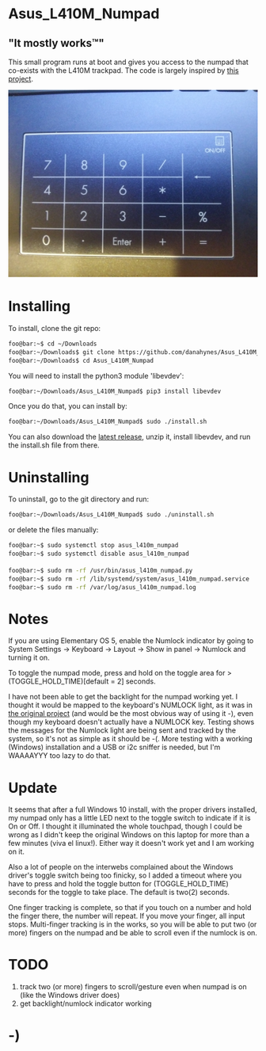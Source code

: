 <!----------------------------------------------------------------------------->
<!-- Filename: README.md                                       /          \  -->
<!-- Project : Asus_L410M_Numpad                              |     ()     | -->
<!-- Date    : 02/17/2019                                     |            | -->
<!-- Author  : Dana Hynes                                     |   \____/   | -->
<!-- License : WTFPLv2                                         \          /  -->
<!----------------------------------------------------------------------------->

# Asus_L410M_Numpad
## "It mostly works™"

This small program runs at boot and gives you access to the numpad that
co-exists with the L410M trackpad. The code is largely inspired by
[this project](https://gitlab.com/Thraen/gx735_touchpad_numpad).

![](numpad.jpg)

# Installing

To install, clone the git repo:
```bash
foo@bar:~$ cd ~/Downloads
foo@bar:~/Downloads$ git clone https://github.com/danahynes/Asus_L410M_Numpad
foo@bar:~/Downloads$ cd Asus_L410M_Numpad
```

You will need to install the python3 module 'libevdev':
```bash
foo@bar:~/Downloads/Asus_L410M_Numpad$ pip3 install libevdev
```

Once you do that, you can install by:
```bash
foo@bar:~/Downloads/Asus_L410M_Numpad$ sudo ./install.sh
```
You can also download the
[latest release](http://github.com/danahynes/Asus_L410M_Numpad/releases/latest),
unzip it, install libevdev, and run the install.sh file from there.

# Uninstalling

To uninstall, go to the git directory and run:
```bash
foo@bar:~/Downloads/Asus_L410M_Numpad$ sudo ./uninstall.sh
```

or delete the files manually:
```bash
foo@bar:~$ sudo systemctl stop asus_l410m_numpad
foo@bar:~$ sudo systemctl disable asus_l410m_numpad

foo@bar:~$ sudo rm -rf /usr/bin/asus_l410m_numpad.py
foo@bar:~$ sudo rm -rf /lib/systemd/system/asus_l410m_numpad.service
foo@bar:~$ sudo rm -rf /var/log/asus_l410m_numpad.log
```

# Notes

If you are using Elementary OS 5, enable the Numlock indicator by going to
System Settings -> Keyboard -> Layout -> Show in panel -> Numlock and turning
it on.

To toggle the numpad mode, press and hold on the toggle area for >
(TOGGLE_HOLD_TIME)[default = 2] seconds.

I have not been able to get the backlight for the numpad working yet. I thought
it would be mapped to the keyboard's NUMLOCK light, as it was in
[the original project](https://gitlab.com/Thraen/gx735_touchpad_numpad) (and
would be the most obvious way of using it -), even though my keyboard doesn't
actually have a NUMLOCK key. Testing shows the messages for the Numlock light
are being sent and tracked by the system, so it's not as simple as it should be
-(. More testing with a working (Windows) installation and a USB or i2c sniffer
is needed, but I'm WAAAAYYY too lazy to do that.

# Update

It seems that after a full Windows 10 install, with the proper drivers
installed, my numpad only has a little LED next to the toggle switch to indicate
if it is On or Off. I thought it illuminated the whole touchpad, though I could
be wrong as I didn't keep the original Windows on this laptop for more than a
few minutes (viva el linux!). Either way it doesn't work yet and I am working on
it.

Also a lot of people on the interwebs complained about the Windows driver's
toggle switch being too finicky, so I added a timeout where you have to press
and hold the toggle button for (TOGGLE_HOLD_TIME) seconds for the toggle to take
place. The default is two(2) seconds.

One finger tracking is complete, so that if you touch on a number and hold the
finger there, the number will repeat. If you move your finger, all input stops.
Multi-finger tracking is in the works, so you will be able to put two (or more)
fingers on the numpad and be able to scroll even if the numlock is on.


# TODO

1. track two (or more) fingers to scroll/gesture even when numpad is on (like
  the Windows driver does)
1. get backlight/numlock indicator working

# -)
